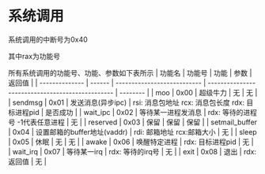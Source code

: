 # 系统调用

系统调用的中断号为0x40

其中rax为功能号

所有系统调用的功能号、功能、参数如下表所示
| 功能名         | 功能号 | 功能                        | 参数                                             | 返回值   |
| -------------- | ------ | --------------------------- | ------------------------------------------------ | -------- |
| moo            | 0x00   | 超级牛力                    | 无                                               | 无       |
| sendmsg        | 0x01   | 发送消息(异步ipc)           | rsi: 消息包地址 rcx: 消息包长度 rdx: 目标进程pid | 是否成功 |
| wait_ipc       | 0x02   | 等待某一进程发消息          | rdx: 等待的进程号 -1代表任意进程                 | 无       |
| reserved       | 0x03   | 保留                        | 保留                                             | 保留     |
| setmail_buffer | 0x04   | 设置邮箱的buffer地址(vaddr) | rdi: 邮箱地址 rcx:邮箱大小                       | 无       |
| sleep          | 0x05   | 休眠                        | 无                                               | 无       |
| awake          | 0x06   | 唤醒特定进程                | rdx: 目标进程pid                                 | 无       |
| wait_irq       | 0x07   | 等待某一irq                 | rdx: 等待的irq号                                 | 无       |
| exit           | 0x08   | 退出                        | rdx: 返回值                                      | 无       |
